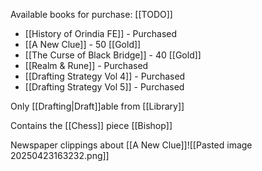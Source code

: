 Available books for purchase: [[TODO]]
- [[History of Orindia FE]] - Purchased
- [[A New Clue]] - 50 [[Gold]]
- [[The Curse of Black Bridge]] - 40 [[Gold]]
- [[Realm & Rune]] - Purchased
- [[Drafting Strategy Vol 4]] - Purchased
- [[Drafting Strategy Vol 5]] - Purchased

Only [[Drafting|Draft]]able from [[Library]]

Contains the [[Chess]] piece [[Bishop]]

Newspaper clippings about [[A New Clue]]![[Pasted image 20250423163232.png]]